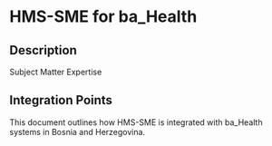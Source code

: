 # HMS-SME for ba_Health

## Description

Subject Matter Expertise

## Integration Points

This document outlines how HMS-SME is integrated with ba_Health systems in Bosnia and Herzegovina.
